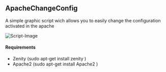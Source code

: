 ##  ApacheChangeConfig

A simple graphic script wich allows you to easily change the configuration activated in the apache


![Script-Image](-----------)


#### Requirements

* Zenity (sudo apt-get install zenity )
* Apache2 (sudo apt-get install Apache2 )


